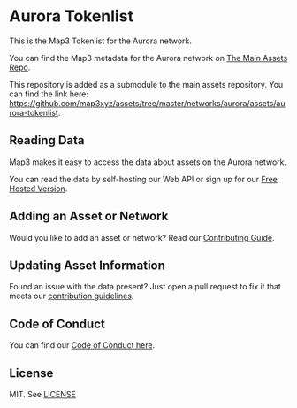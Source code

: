 
# Aurora Tokenlist

This is the Map3 Tokenlist for the Aurora network.

You can find the Map3 metadata for the Aurora network on [The Main Assets Repo](https://github.com/map3xyz/assets/tree/master/networks/aurora).

This repository is added as a submodule to the main assets repository. You can find the link here: https://github.com/map3xyz/assets/tree/master/networks/aurora/assets/aurora-tokenlist.

## Reading Data

Map3 makes it easy to access the data about assets on the Aurora network. 

You can read the data by self-hosting our Web API or sign up for our [Free Hosted Version](https://map3.xyz).

## Adding an Asset or Network 

Would you like to add an asset or network? Read our [Contributing Guide](https://github.com/map3xyz/assets/tree/master/docs/CONTRIBUTING.md).

## Updating Asset Information

Found an issue with the data present? Just open a pull request to fix it that meets our [contribution guidelines](https://github.com/map3xyz/assets/tree/master/docs/CONTRIBUTING.md).

## Code of Conduct
You can find our [Code of Conduct here](https://github.com/map3xyz/assets/tree/master/docs/CODE_OF_CONDUCT.md).

## License
MIT. See [LICENSE](LICENSE)
